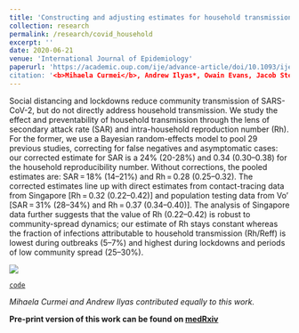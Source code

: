 ```yaml
---
title: 'Constructing and adjusting estimates for household transmission of SARS-CoV-2 from prior studies, widespread-testing and contact-tracing data'
collection: research
permalink: /research/covid_household
excerpt: ''
date: 2020-06-21
venue: 'International Journal of Epidemiology'
paperurl: 'https://academic.oup.com/ije/advance-article/doi/10.1093/ije/dyab108/6307150
citation: '<b>Mihaela Curmei</b>, Andrew Ilyas*, Owain Evans, Jacob Steinhardt. 2021'
---
```


Social distancing and lockdowns reduce community transmission of SARS-CoV-2, but do not directly address household transmission. We study the effect and preventability of household transmission through the lens of secondary attack rate (SAR) and intra-household reproduction number (Rh). For the former, we use a Bayesian random-effects model to pool 29 previous studies, correcting for false negatives and asymptomatic cases: our corrected estimate for SAR is a 24% (20-28%) and 0.34 (0.30–0.38) for the household reproducibility number. Without corrections, the pooled estimates are: SAR = 18% (14–21%) and Rh = 0.28 (0.25–0.32). The corrected estimates line up with direct estimates from contact-tracing data from Singapore [Rh = 0.32 (0.22–0.42)] and population testing data from Vo’ [SAR = 31% (28–34%) and Rh = 0.37 (0.34–0.40)]. The analysis of Singapore data further suggests that the value of Rh (0.22–0.42) is robust to community-spread dynamics; our estimate of Rh stays constant whereas the fraction of infections attributable to household transmission (Rh/Reff) is lowest during outbreaks (5–7%) and highest during lockdowns and periods of low community spread (25–30%).

![](../../images/covid_graph.png)

[`code`](https://github.com/andrewilyas/covid-household-transmission)

*Mihaela Curmei and Andrew Ilyas contributed equally to this work.*

**Pre-print version of this work can be found on [medRxiv](https://www.medrxiv.org/content/10.1101/2020.05.23.20111559v2)**
